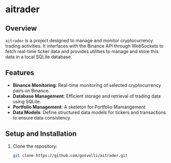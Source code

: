 # aitrader

## Overview
`aitrader` is a project designed to manage and monitor cryptocurrency trading activities. It interfaces with the Binance API through WebSockets to fetch real-time ticker data and provides utilities to manage and store this data in a local SQLite database.

## Features

- **Binance Monitoring**: Real-time monitoring of selected cryptocurrency pairs on Binance.
- **Database Management**: Efficient storage and retrieval of trading data using SQLite.
- **Portfolio Management**: A skeleton for Portfolio Mamangement
- **Data Models**: Define structured data models for tickers and transactions to ensure data consistency.

## Setup and Installation

1. Clone the repository:
   ```bash
   git clone https://github.com/gnovelli/aitrader.git

